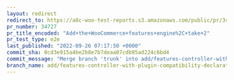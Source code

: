 ```yaml
---
layout: redirect
redirect_to: https://a8c-woo-test-reports.s3.amazonaws.com/public/pr/34727/e2e/index.html
pr_number: 34727
pr_title_encoded: "Add+the+WooCommerce+features+engine%2C+take+2"
pr_test_type: e2e
last_published: "2022-09-26 07:17:50 +0000"
commit_sha: 0cd3e915a4be2b8e7b7deaa07cdb95ad224c6bd4
commit_message: "Merge branch 'trunk' into add/features-controller-with-plugin-compati…"
branch_name: add/features-controller-with-plugin-compatibility-declaration-take-2
---
```

